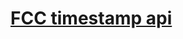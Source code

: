 
# [FCC timestamp api](https://www.freecodecamp.org/learn/apis-and-microservices/apis-and-microservices-projects/timestamp-microservice)
